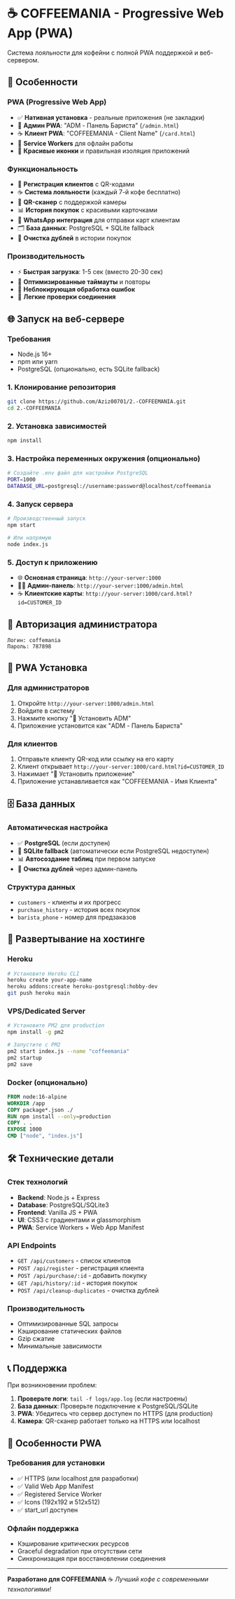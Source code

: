 # ☕ COFFEEMANIA - Progressive Web App (PWA)

Система лояльности для кофейни с полной PWA поддержкой и веб-сервером.

## 🚀 Особенности

### PWA (Progressive Web App)
- ✅ **Нативная установка** - реальные приложения (не закладки)
- 📱 **Админ PWA**: "ADM - Панель Бариста" (`/admin.html`)
- ☕ **Клиент PWA**: "COFFEEMANIA - Client Name" (`/card.html`)
- 🔄 **Service Workers** для офлайн работы
- 🎨 **Красивые иконки** и правильная изоляция приложений

### Функциональность
- 👥 **Регистрация клиентов** с QR-кодами
- ☕ **Система лояльности** (каждый 7-й кофе бесплатно)
- 📱 **QR-сканер** с поддержкой камеры
- 📊 **История покупок** с красивыми карточками
- 💬 **WhatsApp интеграция** для отправки карт клиентам
- 🗂️ **База данных**: PostgreSQL + SQLite fallback
- 🧹 **Очистка дублей** в истории покупок

### Производительность
- ⚡ **Быстрая загрузка**: 1-5 сек (вместо 20-30 сек)
- 🔄 **Оптимизированные таймауты** и повторы
- 🚫 **Неблокирующая обработка ошибок**
- 💫 **Легкие проверки соединения**

## 🌐 Запуск на веб-сервере

### Требования
- Node.js 16+ 
- npm или yarn
- PostgreSQL (опционально, есть SQLite fallback)

### 1. Клонирование репозитория
```bash
git clone https://github.com/Aziz00701/2.-COFFEEMANIA.git
cd 2.-COFFEEMANIA
```

### 2. Установка зависимостей
```bash
npm install
```

### 3. Настройка переменных окружения (опционально)
```bash
# Создайте .env файл для настройки PostgreSQL
PORT=1000
DATABASE_URL=postgresql://username:password@localhost/coffeemania
```

### 4. Запуск сервера
```bash
# Производственный запуск
npm start

# Или напрямую
node index.js
```

### 5. Доступ к приложению
- 🌐 **Основная страница**: `http://your-server:1000`
- 👨‍💼 **Админ-панель**: `http://your-server:1000/admin.html`
- ☕ **Клиентские карты**: `http://your-server:1000/card.html?id=CUSTOMER_ID`

## 🔐 Авторизация администратора

```
Логин: coffemania
Пароль: 787898
```

## 📱 PWA Установка

### Для администраторов
1. Откройте `http://your-server:1000/admin.html`
2. Войдите в систему
3. Нажмите кнопку "📱 Установить ADM" 
4. Приложение установится как "ADM - Панель Бариста"

### Для клиентов
1. Отправьте клиенту QR-код или ссылку на его карту
2. Клиент открывает `http://your-server:1000/card.html?id=CUSTOMER_ID`
3. Нажимает "📱 Установить приложение"
4. Приложение устанавливается как "COFFEEMANIA - Имя Клиента"

## 🗄️ База данных

### Автоматическая настройка
- ✅ **PostgreSQL** (если доступен)
- 🔄 **SQLite fallback** (автоматически если PostgreSQL недоступен)
- 📊 **Автосоздание таблиц** при первом запуске
- 🧹 **Очистка дублей** через админ-панель

### Структура данных
- `customers` - клиенты и их прогресс
- `purchase_history` - история всех покупок
- `barista_phone` - номер для предзаказов

## 🚀 Развертывание на хостинге

### Heroku
```bash
# Установите Heroku CLI
heroku create your-app-name
heroku addons:create heroku-postgresql:hobby-dev
git push heroku main
```

### VPS/Dedicated Server
```bash
# Установите PM2 для production
npm install -g pm2

# Запустите с PM2
pm2 start index.js --name "coffeemania"
pm2 startup
pm2 save
```

### Docker (опционально)
```dockerfile
FROM node:16-alpine
WORKDIR /app
COPY package*.json ./
RUN npm install --only=production
COPY . .
EXPOSE 1000
CMD ["node", "index.js"]
```

## 🛠️ Технические детали

### Стек технологий
- **Backend**: Node.js + Express
- **Database**: PostgreSQL/SQLite3
- **Frontend**: Vanilla JS + PWA
- **UI**: CSS3 с градиентами и glassmorphism
- **PWA**: Service Workers + Web App Manifest

### API Endpoints
- `GET /api/customers` - список клиентов
- `POST /api/register` - регистрация клиента
- `POST /api/purchase/:id` - добавить покупку
- `GET /api/history/:id` - история покупок
- `POST /api/cleanup-duplicates` - очистка дублей

### Производительность
- Оптимизированные SQL запросы
- Кэширование статических файлов
- Gzip сжатие
- Минимальные зависимости

## 📞 Поддержка

При возникновении проблем:

1. **Проверьте логи**: `tail -f logs/app.log` (если настроены)
2. **База данных**: Проверьте подключение к PostgreSQL/SQLite
3. **PWA**: Убедитесь что сервер доступен по HTTPS (для production)
4. **Камера**: QR-сканер работает только на HTTPS или localhost

## 🎯 Особенности PWA

### Требования для установки
- ✅ HTTPS (или localhost для разработки)
- ✅ Valid Web App Manifest
- ✅ Registered Service Worker  
- ✅ Icons (192x192 и 512x512)
- ✅ start_url доступен

### Офлайн поддержка
- Кэширование критических ресурсов
- Graceful degradation при отсутствии сети
- Синхронизация при восстановлении соединения

---

**Разработано для COFFEEMANIA** ☕ 
*Лучший кофе с современными технологиями!*